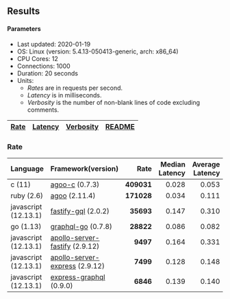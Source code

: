 ## Results

<!-- Result from here -->

#### Parameters
- Last updated: 2020-01-19
- OS: Linux (version: 5.4.13-050413-generic, arch: x86_64)
- CPU Cores: 12
- Connections: 1000
- Duration: 20 seconds
- Units:
  - _Rates_ are in requests per second.
  - _Latency_ is in milliseconds.
  - _Verbosity_ is the number of non-blank lines of code excluding comments.

| [Rate](rates.md) | [Latency](latency.md) | [Verbosity](verbosity.md) | [README](README.md) |
| ---------------- | --------------------- | ------------------------- | ------------------- |

### Rate
| Language | Framework(version) | Rate | Median Latency | Average Latency | 90th % | 99th % | Std Dev | Verbosity |
| -------- | ------------------ | ----:| ------------:| ---------------:| ------:| ------:| -------:| ---------:|
| c (11) | [agoo-c](github.com/ohler55/agoo-c) (0.7.3) | **409031** | 0.028 | 0.053 | 0.172 | 0.183 | 0.10 | 320 |
| ruby (2.6) | [agoo](github.com/ohler55/agoo) (2.11.4) | **171028** | 0.034 | 0.111 | 0.185 | 1.132 | 0.25 | 105 |
| javascript (12.13.1) | [fastify-gql](https://github.com/mcollina/fastify-gql) (2.0.2) | **35693** | 0.147 | 0.310 | 0.725 | 0.782 | 0.31 | 78 |
| go (1.13) | [graphql-go](https://github.com/graphql-go/graphql) (0.7.8) | **28822** | 0.086 | 0.082 | 0.090 | 0.115 | 0.03 | 378 |
| javascript (12.13.1) | [apollo-server-fastify](https://github.com/apollographql/apollo-server/tree/master/packages/apollo-server-fastify) (2.9.12) | **9497** | 0.164 | 0.331 | 0.758 | 0.762 | 0.31 | 95 |
| javascript (12.13.1) | [apollo-server-express](https://github.com/apollographql/apollo-server/tree/master/packages/apollo-server-express) (2.9.12) | **7499** | 0.128 | 0.148 | 0.169 | 0.410 | 0.18 | 94 |
| javascript (12.13.1) | [express-graphql](https://github.com/graphql/express-graphql) (0.9.0) | **6846** | 0.139 | 0.140 | 0.157 | 0.183 | 0.04 | 78 |
<!-- Result till here -->
